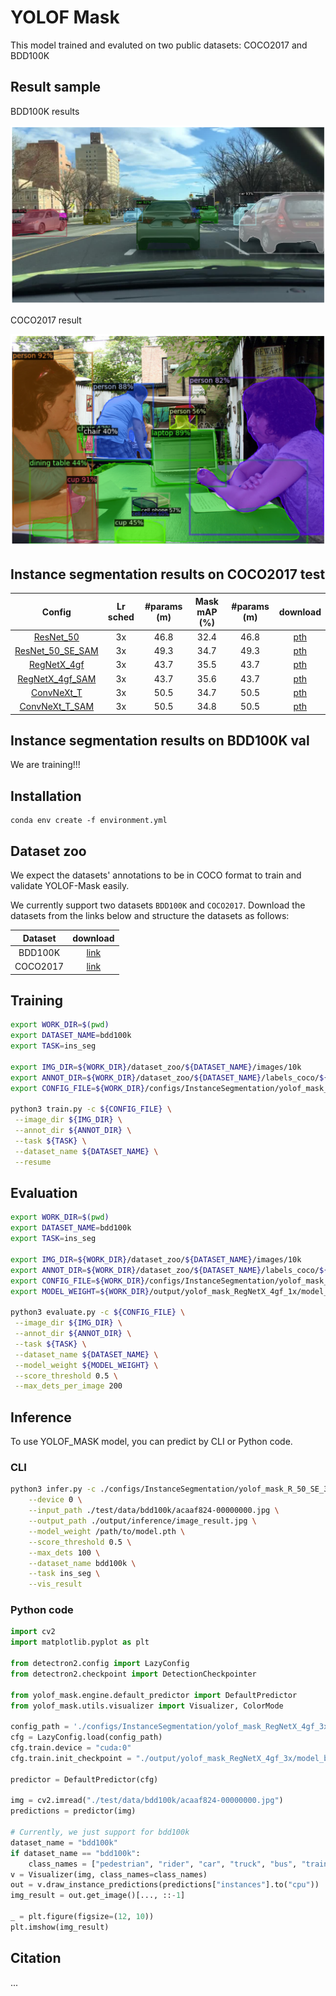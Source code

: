 # YOLOF Mask

This model trained and evaluted on two public datasets: COCO2017 and BDD100K

## Result sample

BDD100K results

![BDD100K result](./asset/bdd100k_image.png)

COCO2017 result

![COCO result](./asset/coco_output.png)

## Instance segmentation results on COCO2017 test

| Config | Lr sched | #params (m) | Mask mAP (%) | #params (m) | download |
|:---:|:---:|:---:|:---:|:---:|:---:|
| [ResNet_50](./configs/InstanceSegmentation/yolof_mask_R_50_3x.py) | 3x | 46.8 | 32.4 | 46.8 | [pth](https://drive.google.com/file/d/1rHY5007rUm_QyZKnnVUVrRfXCffLSfR6/view?usp=drive_link) |
| [ResNet_50_SE_SAM](./configs/InstanceSegmentation/yolof_mask_R_50_SE_SAM_3x.py) | 3x | 49.3 | 34.7 | 49.3 | [pth](https://drive.google.com/file/d/139dUcXqmjrGCCXedviO19sFUy55TQJRB/view?usp=drive_link) |
| [RegNetX_4gf](./configs/InstanceSegmentation/yolof_mask_RegNetX_4gf_3x.py) | 3x | 43.7 | 35.5 | 43.7 | [pth](https://drive.google.com/file/d/1e72alvpqnqt2WFTdhxQpLxPL8_7N7Vs3/view?usp=drive_link) |
| [RegNetX_4gf_SAM](./configs/InstanceSegmentation/yolof_mask_RegNetX_4gf_SAM_3x.py) | 3x | 43.7 | 35.6 | 43.7 | [pth](https://drive.google.com/file/d/1ZyvYjnQjFgGqVt4aZCdDwYmxco4C1Tsj/view?usp=drive_link) |
| [ConvNeXt_T](./configs/InstanceSegmentation/yolof_mask_ConvNeXt_T_3x.py) | 3x | 50.5 | 34.7 | 50.5 | [pth](https://drive.google.com/file/d/1VEs9mGALp29vpk7ig-HC38lL77Ne3op-/view?usp=drive_link) |
| [ConvNeXt_T_SAM](./configs/InstanceSegmentation/yolof_mask_ConvNeXt_T_SAM_3x.py) | 3x | 50.5 | 34.8 | 50.5 | [pth](https://drive.google.com/file/d/1aLSYaFoTdR8sDPGVk2ftBGCyg7XcWBs7/view?usp=drive_link) |

## Instance segmentation results on BDD100K val

We are training!!!


## Installation

```
conda env create -f environment.yml
```

## Dataset zoo

We expect the datasets' annotations to be in COCO format to train and validate YOLOF-Mask easily. 

We currently support two datasets `BDD100K` and `COCO2017`. Download the datasets from the links below and structure the datasets as follows:

| Dataset | download |
|:---:|:---:|
| BDD100K | [link](https://drive.google.com/file/d/1U9VjD8gRFB30nh-l85cUQyRdbpsypish/view?usp=drive_link) |
| COCO2017 | [link](https://drive.google.com/file/d/1VeqhcRm4aZYiS4bWOqLtmq0pQNAkxZHR/view?usp=drive_link) |

## Training 

```bash
export WORK_DIR=$(pwd)
export DATASET_NAME=bdd100k
export TASK=ins_seg

export IMG_DIR=${WORK_DIR}/dataset_zoo/${DATASET_NAME}/images/10k
export ANNOT_DIR=${WORK_DIR}/dataset_zoo/${DATASET_NAME}/labels_coco/${TASK}
export CONFIG_FILE=${WORK_DIR}/configs/InstanceSegmentation/yolof_mask_ConvNeXt_T_1x.py

python3 train.py -c ${CONFIG_FILE} \
 --image_dir ${IMG_DIR} \
 --annot_dir ${ANNOT_DIR} \
 --task ${TASK} \
 --dataset_name ${DATASET_NAME} \
 --resume
```

## Evaluation

```bash
export WORK_DIR=$(pwd)
export DATASET_NAME=bdd100k
export TASK=ins_seg

export IMG_DIR=${WORK_DIR}/dataset_zoo/${DATASET_NAME}/images/10k
export ANNOT_DIR=${WORK_DIR}/dataset_zoo/${DATASET_NAME}/labels_coco/${TASK}
export CONFIG_FILE=${WORK_DIR}/configs/InstanceSegmentation/yolof_mask_regnetx_4gf_1x.py
export MODEL_WEIGHT=${WORK_DIR}/output/yolof_mask_RegNetX_4gf_1x/model_best.pth

python3 evaluate.py -c ${CONFIG_FILE} \
 --image_dir ${IMG_DIR} \
 --annot_dir ${ANNOT_DIR} \
 --task ${TASK} \
 --dataset_name ${DATASET_NAME} \
 --model_weight ${MODEL_WEIGHT} \
 --score_threshold 0.5 \
 --max_dets_per_image 200
```

## Inference

To use YOLOF_MASK model, you can predict by CLI or Python code.

### CLI

```bash
python3 infer.py -c ./configs/InstanceSegmentation/yolof_mask_R_50_SE_3x.py \
    --device 0 \
    --input_path ./test/data/bdd100k/acaaf824-00000000.jpg \
    --output_path ./output/inference/image_result.jpg \
    --model_weight /path/to/model.pth \
    --score_threshold 0.5 \
    --max_dets 100 \
    --dataset_name bdd100k \
    --task ins_seg \
    --vis_result
```

### Python code
```python
import cv2
import matplotlib.pyplot as plt

from detectron2.config import LazyConfig
from detectron2.checkpoint import DetectionCheckpointer

from yolof_mask.engine.default_predictor import DefaultPredictor
from yolof_mask.utils.visualizer import Visualizer, ColorMode

config_path = './configs/InstanceSegmentation/yolof_mask_RegNetX_4gf_3x.py'
cfg = LazyConfig.load(config_path)
cfg.train.device = "cuda:0"
cfg.train.init_checkpoint = "./output/yolof_mask_RegNetX_4gf_3x/model_best.pth"

predictor = DefaultPredictor(cfg)

img = cv2.imread("./test/data/bdd100k/acaaf824-00000000.jpg")
predictions = predictor(img)

# Currently, we just support for bdd100k
dataset_name = "bdd100k"
if dataset_name == "bdd100k":
    class_names = ["pedestrian", "rider", "car", "truck", "bus", "train", "motorcycle", "bicycle"]
v = Visualizer(img, class_names=class_names)
out = v.draw_instance_predictions(predictions["instances"].to("cpu"))
img_result = out.get_image()[..., ::-1]

_ = plt.figure(figsize=(12, 10))
plt.imshow(img_result)
```

## Citation

...